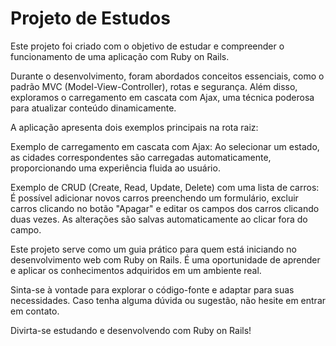 # Projeto de Estudos

Este projeto foi criado com o objetivo de estudar e compreender o funcionamento de uma aplicação com Ruby on Rails.

Durante o desenvolvimento, foram abordados conceitos essenciais, como o padrão MVC (Model-View-Controller), rotas e segurança. Além disso, exploramos o carregamento em cascata com Ajax, uma técnica poderosa para atualizar conteúdo dinamicamente.

A aplicação apresenta dois exemplos principais na rota raiz:

Exemplo de carregamento em cascata com Ajax:
Ao selecionar um estado, as cidades correspondentes são carregadas automaticamente, proporcionando uma experiência fluida ao usuário.

Exemplo de CRUD (Create, Read, Update, Delete) com uma lista de carros:
É possível adicionar novos carros preenchendo um formulário, excluir carros clicando no botão "Apagar" e editar os campos dos carros clicando duas vezes. As alterações são salvas automaticamente ao clicar fora do campo.

Este projeto serve como um guia prático para quem está iniciando no desenvolvimento web com Ruby on Rails. É uma oportunidade de aprender e aplicar os conhecimentos adquiridos em um ambiente real.

Sinta-se à vontade para explorar o código-fonte e adaptar para suas necessidades. Caso tenha alguma dúvida ou sugestão, não hesite em entrar em contato.

Divirta-se estudando e desenvolvendo com Ruby on Rails!
